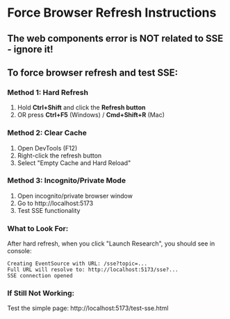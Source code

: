 # Force Browser Refresh Instructions

## The web components error is NOT related to SSE - ignore it!

## To force browser refresh and test SSE:

### Method 1: Hard Refresh
1. Hold **Ctrl+Shift** and click the **Refresh button**
2. OR press **Ctrl+F5** (Windows) / **Cmd+Shift+R** (Mac)

### Method 2: Clear Cache
1. Open DevTools (F12)
2. Right-click the refresh button
3. Select "Empty Cache and Hard Reload"

### Method 3: Incognito/Private Mode
1. Open incognito/private browser window
2. Go to http://localhost:5173
3. Test SSE functionality

### What to Look For:
After hard refresh, when you click "Launch Research", you should see in console:
```
Creating EventSource with URL: /sse?topic=...
Full URL will resolve to: http://localhost:5173/sse?...
SSE connection opened
```

### If Still Not Working:
Test the simple page: http://localhost:5173/test-sse.html